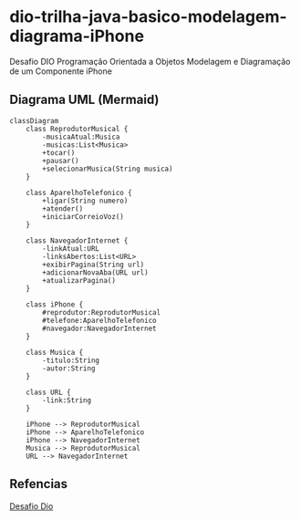 # dio-trilha-java-basico-modelagem-diagrama-iPhone
Desafio DIO Programação Orientada a Objetos Modelagem e Diagramação de um Componente iPhone


## Diagrama UML (Mermaid)
```mermaid
classDiagram
    class ReprodutorMusical {
        -musicaAtual:Musica
        -musicas:List<Musica>
        +tocar()
        +pausar()
        +selecionarMusica(String musica)
    }

    class AparelhoTelefonico {
        +ligar(String numero)
        +atender()
        +iniciarCorreioVoz()
    }

    class NavegadorInternet {
        -linkAtual:URL
        -linksAbertos:List<URL>
        +exibirPagina(String url)
        +adicionarNovaAba(URL url)
        +atualizarPagina()
    }

    class iPhone {
        #reprodutor:ReprodutorMusical
        #telefone:AparelhoTelefonico
        #navegador:NavegadorInternet
    }

    class Musica {
        -titulo:String
        -autor:String
    }

    class URL {
        -link:String
    }

    iPhone --> ReprodutorMusical
    iPhone --> AparelhoTelefonico
    iPhone --> NavegadorInternet
    Musica --> ReprodutorMusical
    URL --> NavegadorInternet
```


## Refencias

[Desafio Dio](https://github.com/glysns/trilha-java-basico/desafios/poo/README.md)
